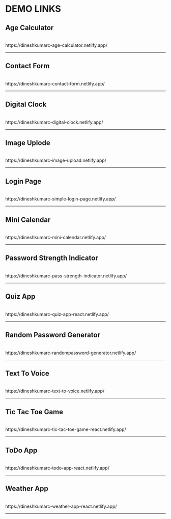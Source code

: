 <h1>DEMO LINKS</h1>
<h2>Age Calculator</h2><br>
  https://dineshkumarc-age-calculator.netlify.app/ 
<hr>
<h2>Contact Form</h2><br>
  https://dineshkumarc-contact-form.netlify.app/ 
<hr>
<h2>Digital Clock</h2><br>
  https://dineshkumarc-digital-clock.netlify.app/
<hr>
<h2>Image Uplode</h2><br>
  https://dineshkumarc-image-upload.netlify.app/
<hr>
<h2>Login Page</h2><br>
  https://dineshkumarc-simple-login-page.netlify.app/ 
<hr>
<h2>Mini Calendar</h2><br>
  https://dineshkumarc-mini-calendar.netlify.app/
<hr>
<h2>Password Strength Indicator</h2><br>
  https://dineshkumarc-pass-strength-indicator.netlify.app/
<hr>
<h2>Quiz App</h2><br>
  https://dineshkumarc-quiz-app-react.netlify.app/
<hr>
<h2>Random Password Generator</h2><br>
  https://dineshkumarc-randompassword-generator.netlify.app/
<hr>
<h2>Text To Voice</h2><br>
  https://dineshkumarc-text-to-voice.netlify.app/
<hr>
<h2>Tic Tac Toe Game</h2><br>
  https://dineshkumarc-tic-tac-toe-game-react.netlify.app/
<hr>
<h2>ToDo App</h2><br>
  https://dineshkumarc-todo-app-react.netlify.app/
<hr>
<h2>Weather App</h2><br>
  https://dineshkumarc-weather-app-react.netlify.app/
<hr>



